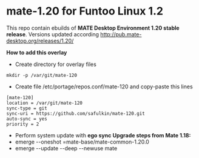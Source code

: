 # mate-1.20 for Funtoo Linux 1.2
This repo contain ebuilds of **MATE Desktop Environment 1.20 stable release**.
Versions updated according http://pub.mate-desktop.org/releases/1.20/

**How to add this overlay**
- Create directory for overlay files
```
mkdir -p /var/git/mate-120
```
- Create file /etc/portage/repos.conf/mate-120 and copy-paste this lines  
```
[mate-120]
location = /var/git/mate-120
sync-type = git
sync-uri = https://github.com/safulkin/mate-120.git
auto-sync = yes
priority = 2
```
- Perform system update with **ego sync**
**Upgrade steps from Mate 1.18:**
- emerge --oneshot =mate-base/mate-common-1.20.0
- emerge --update --deep --newuse mate
